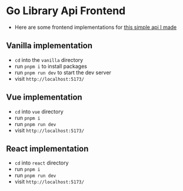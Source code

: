 # Go Library Api Frontend
- Here are some frontend implementations for [this simple api I made](https://github.com/Hamza-Rafi/golibraryapi)

## Vanilla implementation
- `cd` into the `vanilla` directory
- run `pnpm i` to install packages
- run `pnpm run dev` to start the dev server
- visit `http://localhost:5173/`

## Vue implementation
- `cd` into `vue` directory
- run `pnpm i`
- run `pnpm run dev`
- visit `http://localhost:5173/`

## React implementation
- `cd` into `react` directory
- run `pnpm i`
- run `pnpm run dev`
- visit `http://localhost:5173/`
